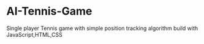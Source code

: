 # AI-Tennis-Game
Single player Tennis game with simple position tracking algorithm build with JavaScript,HTML,CSS
